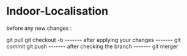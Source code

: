 # Indoor-Localisation


before any new changes :

git pull
git checkout -b <branchName>
------- after applying your changes ------- 
git commit 
git push
------- after checking the branch -------
git merger
